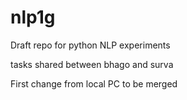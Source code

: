 # nlp1g
Draft repo for python NLP experiments

tasks shared between bhago and surva

First change from local PC to be merged